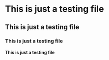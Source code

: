 # This is just a testing file
## This is just a testing file
### This is just a testing file
#### This is just a testing file